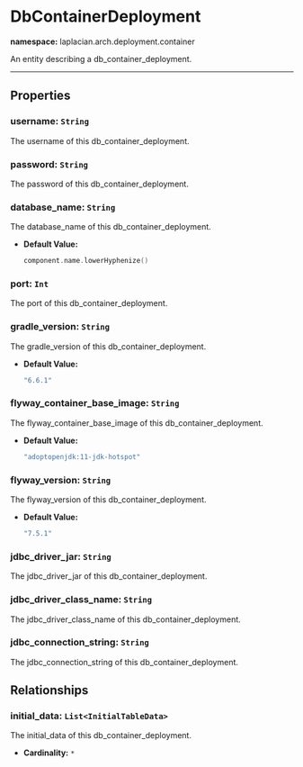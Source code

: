# **DbContainerDeployment**
**namespace:** laplacian.arch.deployment.container

An entity describing a db_container_deployment.



---

## Properties

### username: `String`
The username of this db_container_deployment.

### password: `String`
The password of this db_container_deployment.

### database_name: `String`
The database_name of this db_container_deployment.
- **Default Value:**
  ```kotlin
  component.name.lowerHyphenize()
  ```

### port: `Int`
The port of this db_container_deployment.

### gradle_version: `String`
The gradle_version of this db_container_deployment.
- **Default Value:**
  ```kotlin
  "6.6.1"
  ```

### flyway_container_base_image: `String`
The flyway_container_base_image of this db_container_deployment.
- **Default Value:**
  ```kotlin
  "adoptopenjdk:11-jdk-hotspot"
  ```

### flyway_version: `String`
The flyway_version of this db_container_deployment.
- **Default Value:**
  ```kotlin
  "7.5.1"
  ```

### jdbc_driver_jar: `String`
The jdbc_driver_jar of this db_container_deployment.

### jdbc_driver_class_name: `String`
The jdbc_driver_class_name of this db_container_deployment.

### jdbc_connection_string: `String`
The jdbc_connection_string of this db_container_deployment.

## Relationships

### initial_data: `List<InitialTableData>`
The initial_data of this db_container_deployment.
- **Cardinality:** `*`